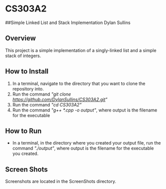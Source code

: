 # CS303A2
##Simple Linked List and Stack Implementation
Dylan Sullins

## Overview
This project is a simple implementation of a singly-linked list and a simple stack of integers.

## How to Install
1. In a terminal, navigate to the directory that you want to clone the repository into. 
2. Run the command *"git clone https://github.com/DylanSullins/CS303A2.git"*
3. Run the command *"cd CS303A2"*
4. Run the command *"g++ \*.cpp -o output"*, where output is the filename for the executable

## How to Run
* In a terminal, in the directory where you created your output file, run the command *"./output"*, where output is the filename for the executable you created.

## Screen Shots
Screenshots are located in the ScreenShots directory.